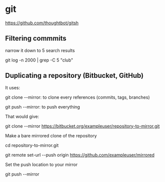 # git

https://github.com/thoughtbot/gitsh

## Filtering commmits

narrow it down to 5 search results

git log -n 2000 | grep -C 5 "club"


## Duplicating a repository (Bitbucket, GitHub)

It uses:

git clone --mirror: to clone every references (commits, tags, branches)

git push --mirror: to push everything

That would give:

git clone --mirror https://bitbucket.org/exampleuser/repository-to-mirror.git

Make a bare mirrored clone of the repository

cd repository-to-mirror.git

git remote set-url --push origin https://github.com/exampleuser/mirrored

Set the push location to your mirror

git push --mirror
